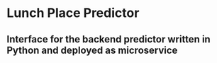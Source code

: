 # Lunch Place Predictor

## Interface for the backend predictor written in Python and deployed as microservice
